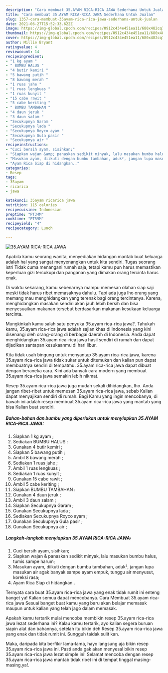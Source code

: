 ```yaml
---
description: "Cara membuat 35.AYAM RICA-RICA JAWA Sederhana Untuk Jualan"
title: "Cara membuat 35.AYAM RICA-RICA JAWA Sederhana Untuk Jualan"
slug: 1357-cara-membuat-35ayam-rica-rica-jawa-sederhana-untuk-jualan
date: 2021-06-27T15:52:33.622Z
image: https://img-global.cpcdn.com/recipes/0912c434e451ea11/680x482cq70/35ayam-rica-rica-jawa-foto-resep-utama.jpg
thumbnail: https://img-global.cpcdn.com/recipes/0912c434e451ea11/680x482cq70/35ayam-rica-rica-jawa-foto-resep-utama.jpg
cover: https://img-global.cpcdn.com/recipes/0912c434e451ea11/680x482cq70/35ayam-rica-rica-jawa-foto-resep-utama.jpg
author: Millie Bryant
ratingvalue: 4
reviewcount: 14
recipeingredient:
- "1 kg ayam "
- " BUMBU HALUS "
- "4 butir kemiri "
- "5 bawang putih "
- "8 bawang merah "
- "1 ruas jahe "
- "1 ruas lengkuas "
- "1 ruas kunyit "
- "15 cabe rawit "
- "5 cabe keriting "
- " BUMBU TAMBAHAN "
- "4 daun jeruk "
- "3 daun salam "
- "Secukupnya Garam "
- "Secukupnya lada "
- "Secukupnya Royco ayam "
- "Secukupnya Gula pasir "
- "Secukupnya air "
recipeinstructions:
- "Cuci bersih ayam, sisihkan;"
- "Siapkan wajan &amp; panaskan sedikit minyak, lalu masukan bumbu halus, tumis sampe harum;"
- "Masukan ayam, diikuti dengan bumbu tambahan, aduk², jangan lupa masukan air agak banyak sampe ayam empuk, tunggu air menyusut, koreksi rasa;"
- "Ayam Rica Siap di hidangkan.."
categories:
- Resep
tags:
- 35ayam
- ricarica
- jawa

katakunci: 35ayam ricarica jawa 
nutrition: 115 calories
recipecuisine: Indonesian
preptime: "PT34M"
cooktime: "PT59M"
recipeyield: "4"
recipecategory: Lunch

---
```



![35.AYAM RICA-RICA JAWA](https://img-global.cpcdn.com/recipes/0912c434e451ea11/680x482cq70/35ayam-rica-rica-jawa-foto-resep-utama.jpg)

Apabila kamu seorang wanita, menyediakan hidangan mantab buat keluarga adalah hal yang sangat menyenangkan untuk kita sendiri. Tugas seorang istri Tidak cuma menangani rumah saja, tetapi kamu pun harus memastikan keperluan gizi tercukupi dan panganan yang dimakan orang tercinta harus enak.

Di waktu  sekarang, kamu sebenarnya mampu memesan olahan siap saji meski tidak harus ribet memasaknya dahulu. Tapi ada juga lho orang yang memang mau menghidangkan yang terenak bagi orang tercintanya. Karena, menghidangkan masakan sendiri akan jauh lebih bersih dan bisa menyesuaikan makanan tersebut berdasarkan makanan kesukaan keluarga tercinta. 



Mungkinkah kamu salah satu penyuka 35.ayam rica-rica jawa?. Tahukah kamu, 35.ayam rica-rica jawa adalah sajian khas di Indonesia yang kini disenangi oleh orang-orang di berbagai daerah di Indonesia. Anda dapat menghidangkan 35.ayam rica-rica jawa hasil sendiri di rumah dan dapat dijadikan santapan kesukaanmu di hari libur.

Kita tidak usah bingung untuk menyantap 35.ayam rica-rica jawa, karena 35.ayam rica-rica jawa tidak sukar untuk ditemukan dan kalian pun dapat membuatnya sendiri di tempatmu. 35.ayam rica-rica jawa dapat dibuat dengan beraneka cara. Kini ada banyak cara modern yang membuat 35.ayam rica-rica jawa semakin lebih nikmat.

Resep 35.ayam rica-rica jawa juga mudah sekali dihidangkan, lho. Anda jangan ribet-ribet untuk memesan 35.ayam rica-rica jawa, sebab Kalian dapat menyajikan sendiri di rumah. Bagi Kamu yang ingin mencobanya, di bawah ini adalah resep membuat 35.ayam rica-rica jawa yang mantab yang bisa Kalian buat sendiri.

<!--inarticleads1-->

##### Bahan-bahan dan bumbu yang diperlukan untuk menyiapkan 35.AYAM RICA-RICA JAWA:

1. Siapkan 1 kg ayam ;
1. Sediakan  BUMBU HALUS :
1. Gunakan 4 butir kemiri ;
1. Siapkan 5 bawang putih ;
1. Ambil 8 bawang merah ;
1. Sediakan 1 ruas jahe ;
1. Ambil 1 ruas lengkuas ;
1. Sediakan 1 ruas kunyit ;
1. Gunakan 15 cabe rawit ;
1. Ambil 5 cabe keriting ;
1. Siapkan  BUMBU TAMBAHAN :
1. Gunakan 4 daun jeruk ;
1. Ambil 3 daun salam ;
1. Siapkan Secukupnya Garam ;
1. Gunakan Secukupnya lada ;
1. Sediakan Secukupnya Royco ayam ;
1. Gunakan Secukupnya Gula pasir ;
1. Gunakan Secukupnya air ;




<!--inarticleads2-->

##### Langkah-langkah menyiapkan 35.AYAM RICA-RICA JAWA:

1. Cuci bersih ayam, sisihkan;
1. Siapkan wajan &amp; panaskan sedikit minyak, lalu masukan bumbu halus, tumis sampe harum;
1. Masukan ayam, diikuti dengan bumbu tambahan, aduk², jangan lupa masukan air agak banyak sampe ayam empuk, tunggu air menyusut, koreksi rasa;
1. Ayam Rica Siap di hidangkan..




Ternyata cara buat 35.ayam rica-rica jawa yang enak tidak rumit ini enteng banget ya! Kalian semua dapat mencobanya. Cara Membuat 35.ayam rica-rica jawa Sesuai banget buat kamu yang baru akan belajar memasak maupun untuk kalian yang telah jago dalam memasak.

Apakah kamu tertarik mulai mencoba membikin resep 35.ayam rica-rica jawa lezat sederhana ini? Kalau kamu tertarik, ayo kalian segera buruan siapin alat dan bahannya, setelah itu bikin deh Resep 35.ayam rica-rica jawa yang enak dan tidak rumit ini. Sungguh taidak sulit kan. 

Maka, daripada kita berfikir lama-lama, hayo langsung aja bikin resep 35.ayam rica-rica jawa ini. Pasti anda gak akan menyesal bikin resep 35.ayam rica-rica jawa lezat simple ini! Selamat mencoba dengan resep 35.ayam rica-rica jawa mantab tidak ribet ini di tempat tinggal masing-masing,ya!.

